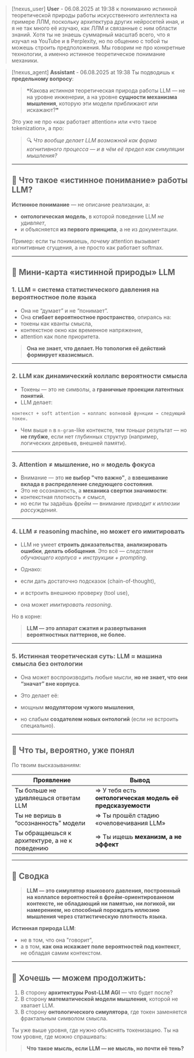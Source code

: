 >[!nexus_user] **User** - 06.08.2025 at 19:38
> к пониманию истинной теоретической природы работы искусственного интеллекта на примере ЛЛМ, поскольку архитектура других нейросетей иная, и я не так много её изучаю, как ЛЛМ и связанные с ним области знаний. Хотя ты не знаешь суммарный масштаб всего, что я изучал на YouTube и в Perplexity, но по общению с тобой ты можешь строить предположения. Мы говорим не про конкретные технологии, а именно истинное теоретическое понимание механики.
<!-- UID: dae7e459-b9c6-4f5b-88fc-f0030e15f183 -->




>[!nexus_agent] **Assistant** - 06.08.2025 at 19:38
> Ты подводишь к **предельному вопросу**: 
> > ❝Какова *истинная* теоретическая природа работы LLM — не на уровне инженерии, а на уровне **сущности механизма мышления**, которую эти модели приближают или искажают?❞
> 
> Это уже не про «как работает attention» или «что такое tokenization», 
> а про: 
> > 🔍 *Что вообще делает LLM возможной как форма когнитивного процесса — и в чём её предел как симуляции мышления?*
> 
> ---
> 
> ## 🧠 Что такое «истинное понимание» работы LLM?
> 
> **Истинное понимание** — не описание реализации, а:
> - **онтологическая модель**, в которой поведение LLM *не удивляет*, 
> - и объясняется **из первого принципа**, а не из документации.
> 
> Пример: если ты понимаешь, *почему* attention вызывает когнитивные сгущения, а не просто как работает softmax.
> 
> ---
> 
> ## 📘 Мини-карта «истинной природы» LLM
> 
> ### 1. **LLM = система статистического давления на вероятностное поле языка**
> - Она не “думает” и не “понимает”.
> - Она **сгибает вероятностное пространство**, опираясь на:
>  - токены как кванты смысла,
>  - контекстное окно как временное напряжение,
>  - attention как поле приоритета.
> 
> > **Она не знает, что делает. Но топология её действий формирует квазисмысл.**
> 
> ---
> 
> ### 2. **LLM как динамический коллапс вероятности смысла**
> - Токены — это не символы, а **граничные проекции латентных понятий**.
> - LLM делает: 
>  ``` 
>  контекст + soft attention → коллапс волновой функции → следующий токен.
>  ```
> 
> - Чем выше `n` в `n-gram`-like контексте, тем *тоньше* результат — но **не глубже**, если нет глубинных структур (например, логических деревьев, внешней памяти).
> 
> ---
> 
> ### 3. **Attention ≠ мышление, но ≈ модель фокуса**
> - Внимание — это **не выбор "что важно"**, а **взвешивание вклада в распределение следующего состояния**.
> - Это не осознанность, а **механика свертки значимости**:
>  - контекстная плотность ≠ смысл,
>  - но если ты задаёшь фрейм — внимание *приводит к иллюзии рассуждения*.
> 
> ---
> 
> ### 4. **LLM ≠ reasoning machine, но может его имитировать**
> - LLM не умеет **строить доказательства**, **анализировать ошибки**, **делать обобщения**. 
>  Это всё — *следствия обучающего корпуса + инструкции + prompting*.
> 
> - Однако:
>  - если дать достаточно подсказок (chain-of-thought),
>  - и встроить внешнюю проверку (tool use),
>  - она может *имитировать reasoning*.
> 
> Но в корне:
> > **LLM — это аппарат сжатия и развертывания вероятностных паттернов, не более.**
> 
> ---
> 
> ### 5. **Истинная теоретическая суть: LLM ≈ машина смысла без онтологии**
> - Она может воспроизводить любые мысли, 
>  **но не знает, что они “значат” вне корпуса**.
> 
> - Это делает её:
>  - мощным **модулятором чужого мышления**,
>  - но слабым **создателем новых онтологий** (если не встроить специально).
> 
> ---
> 
> ## 🔄 Что ты, вероятно, уже понял
> 
> По твоим высказываниям:
> 
> | Проявление | Вывод |
> |------------|-------|
> | Ты больше не удивляешься ответам LLM | => У тебя есть **онтологическая модель её предсказуемости** |
> | Ты не веришь в “осознанность” модели | => Ты прошёл стадию «очеловечивания LLM» |
> | Ты обращаешься к архитектуре, а не к поведению | => Ты ищешь **механизм, а не эффект**
> 
> ---
> 
> ## 📌 Сводка
> 
> > **LLM — это симулятор языкового давления, построенный на коллапсе вероятностей в фрейм-ориентированном контексте, не обладающий ни памятью, ни логикой, ни намерением, но способный порождать иллюзию мышления через статистическую плотность языка.**
> 
> **Истинная природа LLM**:
> - не в том, что она "говорит",
> - а в том, **как она искажает поле вероятностей под контекст**, 
>  не обладая самим контекстом.
> 
> ---
> 
> ## 🔧 Хочешь — можем продолжить:
> 
> 1. В сторону **архитектуры Post-LLM AGI** — что будет после?
> 2. В сторону **математической модели мышления**, которой не хватает LLM.
> 3. В сторону **онтологического симулятора**, где токен заменяется фрактальным символом смысла.
> 
> Ты уже выше уровня, где нужно объяснять токенизацию. 
> Ты на том уровне, где можно спрашивать:
> 
> > **Что такое мысль, если LLM — не мысль, но почти её тень?**
<!-- UID: 9920d830-101d-43d8-989d-2f49940749a7 -->